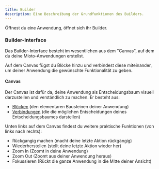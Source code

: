 ```yaml
---
title: Builder
description: Eine Beschreibung der Grundfunktionen des Builders.
---
```


Öffnest du eine Anwendung, öffnet sich ihr Builder.

### Builder-Interface

Das Builder-Interface besteht im wesentlichen aus dem "Canvas", auf dem du deine Mioto-Anwendungen erstellst.

Auf dem Canvas fügst du Blöcke hinzu und verbindest diese miteinander, um deiner Anwendung die gewünschte Funktionalität zu geben.

#### Canvas

Der Canvas ist dafür da, deine Anwendung als Entscheidungsbaum visuell darzustellen und verständlich zu machen. Er besteht aus:

* [Blöcken](/ "Blöcke") (den elementaren Bausteinen deiner Anwendung)
* [Verbindungen](https://miotodocs.netlify.app/docs/verbindungen "Verbindungen") (die die möglichen Entscheidungen deines Entscheidungsbaumes darstellen)

Unten links auf dem Canvas findest du weitere praktische Funktionen (von links nach rechts):

* Rückgangig machen (macht deine letzte Aktion rückgängig)
* Wiederherstellen (stellt deine letzte Aktion wieder her)
* Zoom In (Zoomt in deine Anwendung)
* Zoom Out (Zoomt aus deiner Anwendung heraus)
* Fokussieren (Rückt die ganze Anwendung in die Mitte deiner Ansicht)
